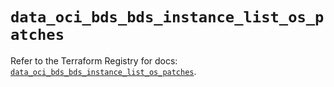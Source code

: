 # `data_oci_bds_bds_instance_list_os_patches`

Refer to the Terraform Registry for docs: [`data_oci_bds_bds_instance_list_os_patches`](https://registry.terraform.io/providers/oracle/oci/6.37.0/docs/data-sources/bds_bds_instance_list_os_patches).
